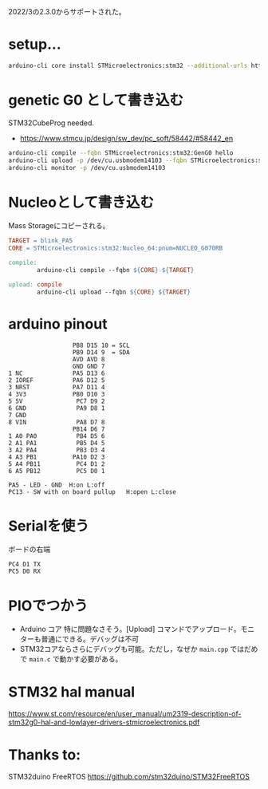 2022/3の2.3.0からサポートされた。

# setup...

```bash
arduino-cli core install STMicroelectronics:stm32 --additional-urls https://github.com/stm32duino/BoardManagerFiles/raw/main/package_stmicroelectronics_index.json
```

# genetic G0 として書き込む

STM32CubeProg needed.
- https://www.stmcu.jp/design/sw_dev/pc_soft/58442/#58442_en

```bash
arduino-cli compile --fqbn STMicroelectronics:stm32:GenG0 hello
arduino-cli upload -p /dev/cu.usbmodem14103 --fqbn STMicroelectronics:stm32:GenG0 hello
arduino-cli monitor -p /dev/cu.usbmodem14103
```

# Nucleoとして書き込む

Mass Storageにコピーされる。

```Makefile
TARGET = blink_PA5
CORE = STMicroelectronics:stm32:Nucleo_64:pnum=NUCLEO_G070RB

compile:
        arduino-cli compile --fqbn ${CORE} ${TARGET}

upload: compile
        arduino-cli upload --fqbn ${CORE} ${TARGET}
```

# arduino pinout

```
                  PB8 D15 10 = SCL
                  PB9 D14 9  = SDA
                  AVD AVD 8
                  GND GND 7
1 NC              PA5 D13 6
2 IOREF           PA6 D12 5
3 NRST            PA7 D11 4
4 3V3             PB0 D10 3
5 5V               PC7 D9 2
6 GND              PA9 D8 1
7 GND
8 VIN              PA8 D7 8
                  PB14 D6 7
1 A0 PA0           PB4 D5 6
2 A1 PA1           PB5 D4 5
3 A2 PA4           PB3 D3 4
4 A3 PB1          PA10 D2 3
5 A4 PB11          PC4 D1 2
6 A5 PB12          PC5 D0 1

PA5 - LED - GND  H:on L:off
PC13 - SW with on board pullup   H:open L:close
```

# Serialを使う

ボードの右端
```
PC4 D1 TX
PC5 D0 RX
```

# PIOでつかう

- Arduino コア 特に問題なさそう。[Upload] コマンドでアップロード。モニターも普通にできる。デバッグは不可
- STM32コアならさらにデバッグも可能。ただし，なぜか `main.cpp` ではだめで `main.c` で動かす必要がある。

# STM32 hal manual

https://www.st.com/resource/en/user_manual/um2319-description-of-stm32g0-hal-and-lowlayer-drivers-stmicroelectronics.pdf

# Thanks to:

STM32duino FreeRTOS
https://github.com/stm32duino/STM32FreeRTOS
